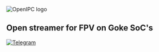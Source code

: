 ![OpenIPC logo][logo]

## Open streamer for FPV on Goke SoC's

[![Telegram](https://openipc.org/images/telegram_button.svg)][telegram]

[logo]: https://openipc.org/assets/openipc-logo-black.svg
[telegram]: https://openipc.org/our-channels
